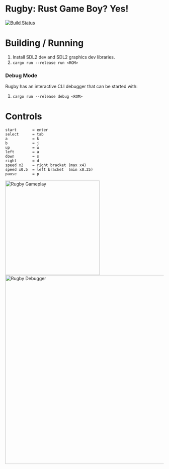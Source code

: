# Rugby: Rust Game Boy? Yes!
[![Build Status](https://travis-ci.org/wez470/Rugby.svg?branch=master)](https://travis-ci.org/wez470/Rugby)

# Building / Running
1. Install SDL2 dev and SDL2 graphics dev libraries.
2. `cargo run --release run <ROM>`

### Debug Mode
Rugby has an interactive CLI debugger that can be started with:
1. `cargo run --release debug <ROM>`


# Controls
```
start       = enter
select      = tab
a           = k
b           = j
up          = w
left        = a
down        = s
right       = d
speed x2    = right bracket (max x4)
speed x0.5  = left bracket  (min x0.25)
pause       = p
```

<img src="https://i.imgur.com/u30jZ22.png" alt="Rugby Gameplay" width="300"/>

<img src="https://i.imgur.com/iViGdsG.png" alt="Rugby Debugger" width="600">

